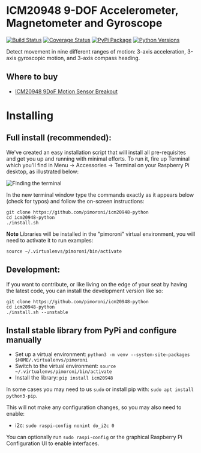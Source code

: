 # ICM20948 9-DOF Accelerometer, Magnetometer and Gyroscope

[![Build Status](https://img.shields.io/github/actions/workflow/status/pimoroni/icm20948-python/test.yml?branch=main)](https://github.com/pimoroni/icm20948-python/actions/workflows/test.yml)
[![Coverage Status](https://coveralls.io/repos/github/pimoroni/icm20948-python/badge.svg?branch=main)](https://coveralls.io/github/pimoroni/icm20948-python?branch=main)
[![PyPi Package](https://img.shields.io/pypi/v/icm20948.svg)](https://pypi.python.org/pypi/icm20948)
[![Python Versions](https://img.shields.io/pypi/pyversions/icm20948.svg)](https://pypi.python.org/pypi/icm20948)

Detect movement in nine different ranges of motion: 3-axis acceleration, 3-axis gyroscopic motion, and 3-axis compass heading.

## Where to buy

* [ICM20948 9DoF Motion Sensor Breakout](https://shop.pimoroni.com/products/icm20948)

# Installing

## Full install (recommended):

We've created an easy installation script that will install all pre-requisites and get you up and running with minimal efforts. To run it, fire up Terminal which you'll find in Menu -> Accessories -> Terminal on your Raspberry Pi desktop, as illustrated below:

![Finding the terminal](http://get.pimoroni.com/resources/github-repo-terminal.png)

In the new terminal window type the commands exactly as it appears below (check for typos) and follow the on-screen instructions:

```
git clone https://github.com/pimoroni/icm20948-python
cd icm20948-python
./install.sh
```

**Note** Libraries will be installed in the "pimoroni" virtual environment, you will need to activate it to run examples:

```
source ~/.virtualenvs/pimoroni/bin/activate
```

## Development:

If you want to contribute, or like living on the edge of your seat by having the latest code, you can install the development version like so:

```
git clone https://github.com/pimoroni/icm20948-python
cd icm20948-python
./install.sh --unstable
```

## Install stable library from PyPi and configure manually

* Set up a virtual environment: `python3 -m venv --system-site-packages $HOME/.virtualenvs/pimoroni`
* Switch to the virtual environment: `source ~/.virtualenvs/pimoroni/bin/activate`
* Install the library: `pip install icm20948`

In some cases you may need to us `sudo` or install pip with: `sudo apt install python3-pip`.

This will not make any configuration changes, so you may also need to enable:

* i2c: `sudo raspi-config nonint do_i2c 0`

You can optionally run `sudo raspi-config` or the graphical Raspberry Pi Configuration UI to enable interfaces.
